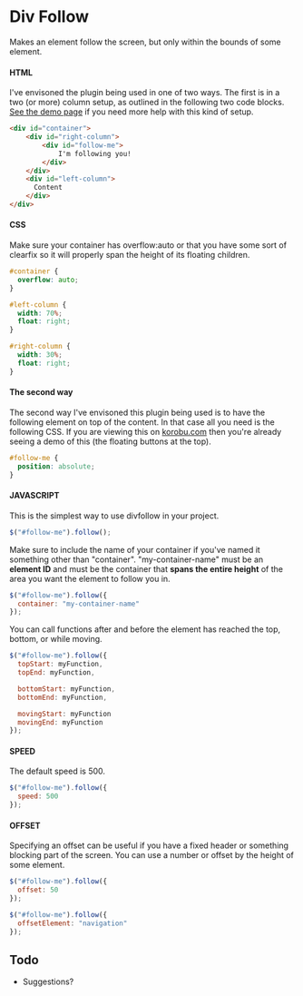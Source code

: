 Div Follow
===========

Makes an element follow the screen, but only within the bounds of some element.


#### HTML
I've envisoned the plugin being used in one of two ways. The first is in a two (or more) column setup, as outlined in the following two code blocks. [See the demo page](http://korobu.com/teh-codez/divfollow/demo) if you need more help with this kind of setup.
```html
<div id="container">
    <div id="right-column">
        <div id="follow-me">
            I'm following you!
        </div>
    </div>
    <div id="left-column">
      Content
    </div>
</div>
```

#### CSS
Make sure your container has overflow:auto or that you have some sort of clearfix so it will properly span the height of its floating children.
```css
#container {
  overflow: auto;
}

#left-column {
  width: 70%;
  float: right;
}

#right-column {
  width: 30%;
  float: right;
}
```

#### The second way
The second way I've envisoned this plugin being used is to have the following element on top of the content. In that case all you need is the following CSS. If you are viewing this on [korobu.com](http://korobu.com/divfollow) then you're already seeing a demo of this (the floating buttons at the top).
```css
#follow-me {
  position: absolute;
}
```

#### JAVASCRIPT
This is the simplest way to use divfollow in your project.
```javascript
$("#follow-me").follow();
```

Make sure to include the name of your container if you've named it something other than "container". "my-container-name" must be an **element ID** and must be the container that **spans the entire height** of the area you want the element to follow you in.

```javascript
$("#follow-me").follow({
  container: "my-container-name"
});
```

You can call functions after and before the element has reached the top, bottom, or while moving.

```javascript
$("#follow-me").follow({
  topStart: myFunction,
  topEnd: myFunction,

  bottomStart: myFunction,
  bottomEnd: myFunction,

  movingStart: myFunction
  movingEnd: myFunction
});
```

#### SPEED
The default speed is 500.
```javascript
$("#follow-me").follow({
  speed: 500
});
```

#### OFFSET
Specifying an offset can be useful if you have a fixed header or something blocking part of the screen. You can use a number or offset by the height of some element.
```javascript
$("#follow-me").follow({
  offset: 50
});

$("#follow-me").follow({
  offsetElement: "navigation"
});
```

Todo
----
- Suggestions?